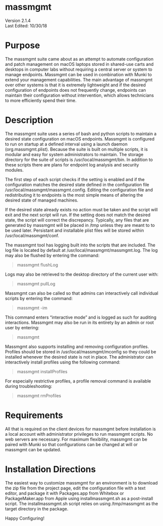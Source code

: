 # massmgmt
Version 2.1.4                                                           
Last Edited: 10/30/18                                                                                            

# Purpose
The massmgmt suite came about as an attempt to automate configuration and patch management
on macOS laptops stored in shared-use carts and desktops in computer labs without requiring a 
central server or system to manage endpoints. Massmgmt can be used in combination with Munki
to extend your management capabilities. The main advantage of massmgmt over other systems is
that it is extremely lightweight and if the desired configuration of endpoints does not
frequently change, endpoints can maintain their configuration without intervention, which 
allows technicians to more efficiently spend their time.

# Description
The massmgmt suite uses a series of bash and python scripts to maintain a desired 
state configuration on macOS endpoints. Massmgmt is configured to run on startup
at a defined interval using a launch daemon (org.massmgmt.plist). Because the 
suite is built on multiple scripts, it is modular and easy for system administrators to 
maintain. The storage directory for the suite of scripts is /usr/local/massmgmt/bin.
In addition to these scripts there are plans for endpoint log analysis and security
modules.

The first step of each script checks if the setting is enabled and if the 
configuration matches the desired state defined in the configuration file
/usr/local/massmgmt/massmgmt.config. Editing the configuration file and
redistributing it to endpoints is the most simple means of altering the desired
state of managed machines.

If the desired state already exists no action must be taken and the script will 
exit and the next script will run. If the setting does not match the desired 
state, the script will correct the discrepancy. Typically, any files that are 
generated by massmgmt will be placed in /tmp unless they are meant to to be used 
later. Persistant and installable plist files will be stored within 
/usr/local/massmgmt/conf.

The massmgmt tool has logging built into the scripts that are included. The
log file is located by default at /usr/local/massmgmt/massmgmt.log. The log may 
also be flushed by entering the command:

> massmgmt flushLog

Logs may also be retrieved to the desktop directory of the current user with:

> massmgmt pullLog

Massmgmt can also be called so that admins can interactively call individual scripts
by entering the command:

> massmgmt -im

This command enters “interactive mode” and is logged as such for auditing interactions.
Massmgmt may also be run in its entirety by an admin or root user by entering:

> massmgmt

Massmgmt also supports installing and removing configuration profiles. Profiles should
be stored in /usr/local/massmgmt/mconfig so they could be installed whenever the desired
state is not in place. The administrator can interactively install profiles using the
following command:

> massmgmt installProfiles

For especially restrictive profiles, a profile removal command is available during
troubleshooting:

> massmgmt rmProfiles

# Requirements

All that is required on the client devices for massmgmt before installation is a local account 
with administrator privileges to run massmgmt scripts. No web servers are 
necessary. For maximum flexibility, massmgmt can be paired with Munki so that configurations
can be changed at will or massmgmt can be updated.

# Installation Directions

The easiest way to customize massmgmt for an environment is to download the zip file
from the project page, edit the configuration file with a text editor, and package it
with Packages.app from Whitebox or PackageMaker.app from Apple using installmassmgmt.sh
as a post-install script. The installmassmgmt.sh script relies on using /tmp/massmgmt
as the target directory in the package.

Happy Configuring!
